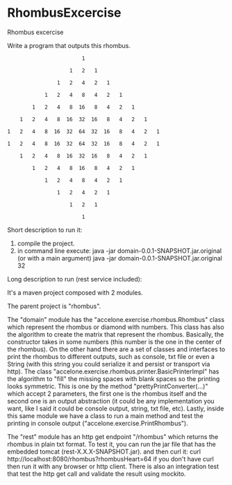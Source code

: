 # RhombusExcercise
Rhombus excercise

Write a program that outputs this rhombus.
 

                            1

                        1   2   1

                    1   2   4   2   1

                1   2   4   8   4   2   1

            1   2   4   8  16   8   4   2   1

        1   2   4   8  16  32  16   8   4   2   1

    1   2   4   8  16  32  64  32  16   8   4   2   1

    1   2   4   8  16  32  64  32  16   8   4   2   1

        1   2   4   8  16  32  16   8   4   2   1

            1   2   4   8  16   8   4   2   1

                1   2   4   8   4   2   1

                    1   2   4   2   1

                        1   2   1

                            1





Short description to run it:

1) compile the project.
2) in command line execute:
 java -jar domain-0.0.1-SNAPSHOT.jar.original
        (or with a main argument)
 java -jar domain-0.0.1-SNAPSHOT.jar.original 32






Long description to run (rest service included):

It's a maven project composed with 2 modules.

The parent project is "rhombus".

The "domain" module has the  "accelone.exercise.rhombus.Rhombus" class which represent the rhombus or diamond with numbers. This class has also the algorithm to create the matrix that represent the rhombus. Basically, the constructor takes in some numbers (this number is the one in the center of the rhombus).
On the other hand there are a set of classes and interfaces to print the rhombus to different outputs, such as console, txt file or even a String (with this string you could serialize it and persist or transport via http). The class "accelone.exercise.rhombus.printer.BasicPrinterImpl" has the algorithm to "fill" the missing spaces with blank spaces so the printing looks symmetric. This is one by the method "prettyPrintConverter(...)" which accept 2 parameters, the first one is the rhombus itself and the second one is an output abstraction (it could be any implementation you want, like I said it could be console output, string, txt file, etc).
Lastly, inside this same module we have a class to run a main method and test the printing in console output ("accelone.exercise.PrintRhombus").

The "rest" module has an http get endpoint "/rhombus" which returns the rhombus in plain txt format. To test it, you can run the jar file that has the embedded tomcat (rest-X.X.X-SNAPSHOT.jar). and then curl it: curl http://localhost:8080/rhombus?rhombusHeart=64 if you don't have curl then run it with any browser or http client.
There is also an integration test that test the http get call and validate the result using mockito.   

